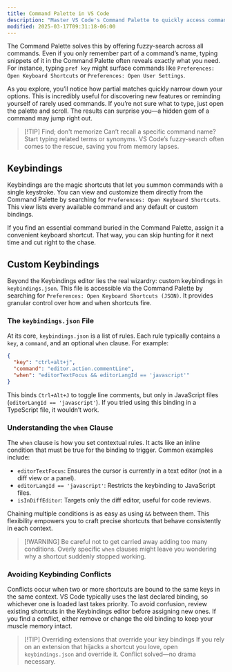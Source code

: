 ```yaml
---
title: Command Palette in VS Code
description: "Master VS Code's Command Palette to quickly access commands and customize keybindings"
modified: 2025-03-17T09:31:18-06:00
---
```


The Command Palette solves this by offering fuzzy-search across all commands. Even if you only remember part of a command’s name, typing snippets of it in the Command Palette often reveals exactly what you need. For instance, typing `pref key` might surface commands like `Preferences: Open Keyboard Shortcuts` or `Preferences: Open User Settings`.

As you explore, you’ll notice how partial matches quickly narrow down your options. This is incredibly useful for discovering new features or reminding yourself of rarely used commands. If you’re not sure what to type, just open the palette and scroll. The results can surprise you—a hidden gem of a command may jump right out.

> [!TIP] Find; don't memorize
> Can’t recall a specific command name? Start typing related terms or synonyms. VS Code’s fuzzy-search often comes to the rescue, saving you from memory lapses.

## Keybindings

Keybindings are the magic shortcuts that let you summon commands with a single keystroke. You can view and customize them directly from the Command Palette by searching for `Preferences: Open Keyboard Shortcuts`. This view lists every available command and any default or custom bindings.

If you find an essential command buried in the Command Palette, assign it a convenient keyboard shortcut. That way, you can skip hunting for it next time and cut right to the chase.

## Custom Keybindings

Beyond the Keybindings editor lies the real wizardry: custom keybindings in `keybindings.json`. This file is accessible via the Command Palette by searching for `Preferences: Open Keyboard Shortcuts (JSON)`. It provides granular control over how and when shortcuts fire.

### The `keybindings.json` File

At its core, `keybindings.json` is a list of rules. Each rule typically contains a `key`, a `command`, and an optional `when` clause. For example:

```json
{
  "key": "ctrl+alt+j",
  "command": "editor.action.commentLine",
  "when": "editorTextFocus && editorLangId == 'javascript'"
}
```

This binds `Ctrl+Alt+J` to toggle line comments, but only in JavaScript files (`editorLangId == 'javascript'`). If you tried using this binding in a TypeScript file, it wouldn’t work.

### Understanding the `when` Clause

The `when` clause is how you set contextual rules. It acts like an inline condition that must be true for the binding to trigger. Common examples include:

- `editorTextFocus`: Ensures the cursor is currently in a text editor (not in a diff view or a panel).
- `editorLangId == 'javascript'`: Restricts the keybinding to JavaScript files.
- `isInDiffEditor`: Targets only the diff editor, useful for code reviews.

Chaining multiple conditions is as easy as using `&&` between them. This flexibility empowers you to craft precise shortcuts that behave consistently in each context.

> [!WARNING] Be careful not to get carried away adding too many conditions. Overly specific `when` clauses might leave you wondering why a shortcut suddenly stopped working.

### Avoiding Keybinding Conflicts

Conflicts occur when two or more shortcuts are bound to the same keys in the same context. VS Code typically uses the last declared binding, so whichever one is loaded last takes priority. To avoid confusion, review existing shortcuts in the Keybindings editor before assigning new ones. If you find a conflict, either remove or change the old binding to keep your muscle memory intact.

> [!TIP] Overriding extensions that override your key bindings
> If you rely on an extension that hijacks a shortcut you love, open `keybindings.json` and override it. Conflict solved—no drama necessary.
